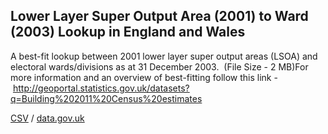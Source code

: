 ## Lower Layer Super Output Area (2001) to Ward (2003) Lookup in England and Wales

A best-fit lookup between 2001 lower layer super output areas (LSOA) and electoral wards/divisions as at 31 December 2003.  (File Size - 2 MB)For more information and an overview of best-fitting follow this link - http://geoportal.statistics.gov.uk/datasets?q=Building%202011%20Census%20estimates

[CSV](csv/104.csv) / [data.gov.uk](https://data.gov.uk/dataset/4f828ffb-7083-4a24-b7e4-566f43471462/lower-layer-super-output-area-2001-to-ward-2003-lookup-in-england-and-wales)


